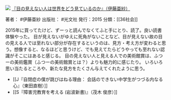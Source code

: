 ![](https://gyazo.com/e92c6e2043588f7747b5b57d5fe5a6c9.jpg)
[『目の見えない人は世界をどう見ているのか』（伊藤亜紗）](https://amzn.to/496EwI8)

著者： #伊藤亜紗 
出版社： #光文社 
発行：2015
分類：[[36社会]]

2015年に買ってたけど、ずーっと読んでなくてふと手にとり、読了。良い読書体験やった。
目が見えないがゆえに死角がないことなど、目が見えない故の目の見える人では至れない部分が存在するというのは、見方・考え方が変わると思う。想像すると、なるほどと思うけど、でも見えてたらどうやっても至れない認識がそこにはあると感じる。
目の見えない人と見える人での美術館賞は、ふつーの美術鑑賞（ふつーの美術館賞とは？）よりも魅力的に感じたり。
いろいろ思い当たるところや、新たな見方をたくさん与えてくれたように思う。

- [[J『自閉症の僕が跳びはねる理由： 会話のできない中学生がつづる内なる心』（東田直樹）]]
- [[S『障害児教育を考える (岩波新書)』（茂木 俊彦）]]
